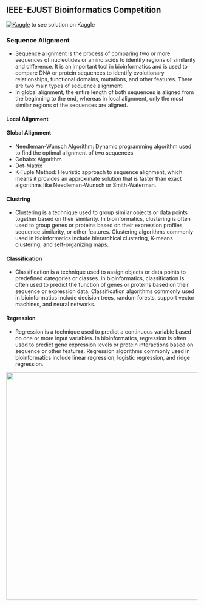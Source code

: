 ## IEEE-EJUST Bioinformatics Competition
[![Kaggle](https://img.shields.io/badge/-Kaggle-blue?style=for-the-badge&logo=Kaggle&logoColor=white)](https://www.kaggle.com/code/mennahtullasameh/bioinformatics-competition?scriptVersionId=138716316) to see solution on Kaggle


### Sequence Alignment
- Sequence alignment is the process of comparing two or more sequences of nucleotides or amino acids to identify regions of similarity and difference. It is an important tool in bioinformatics and is used to compare DNA or protein sequences to identify evolutionary relationships, functional domains, mutations, and other features. There are two main types of sequence alignment:
- In global alignment, the entire length of both sequences is aligned from the beginning to the end, whereas in local alignment, only the most similar regions of the sequences are aligned.

#### Local Alignment
#### Global Alignment
- Needleman-Wunsch Algorithm: Dynamic programming algorithm used to find the optimal alignment of two sequences
- Gobalxx Algorithm
- Dot-Matrix
- K-Tuple Method: Heuristic approach to sequence alignment, which means it provides an approximate solution that is faster than exact algorithms like Needleman-Wunsch or Smith-Waterman.
  
#### Clustring
- Clustering is a technique used to group similar objects or data points together based on their similarity. In bioinformatics, clustering is often used to group genes or proteins based on their expression profiles, sequence similarity, or other features. Clustering algorithms commonly used in bioinformatics include hierarchical clustering, K-means clustering, and self-organizing maps.
  
#### Classification
- Classification is a technique used to assign objects or data points to predefined categories or classes. In bioinformatics, classification is often used to predict the function of genes or proteins based on their sequence or expression data. Classification algorithms commonly used in bioinformatics include decision trees, random forests, support vector machines, and neural networks.
  
#### Regression
- Regression is a technique used to predict a continuous variable based on one or more input variables. In bioinformatics, regression is often used to predict gene expression levels or protein interactions based on sequence or other features. Regression algorithms commonly used in bioinformatics include linear regression, logistic regression, and ridge regression.


<img src=https://github.com/MennahMabrouk/IEEE-EJUST-Bioinformatics-Competition/assets/101124995/e97d3b88-1ea1-4991-a8ec-bdc059259822)
width="600" height="600">
